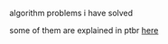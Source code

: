 algorithm problems i have solved

some of them are explained in ptbr [here](youtube.com/@lukeberrypi)